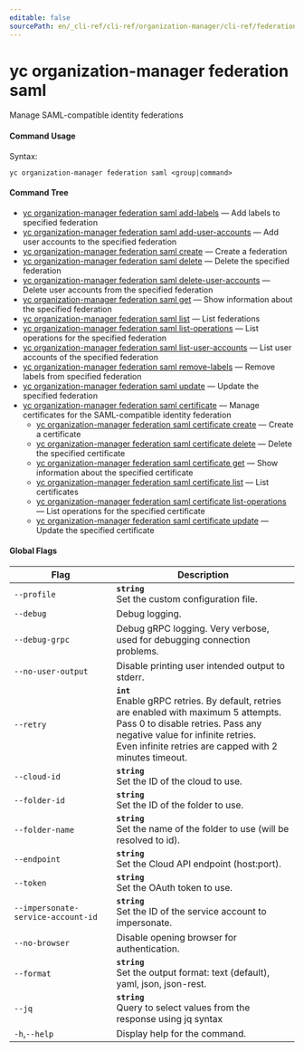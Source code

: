 ```yaml
---
editable: false
sourcePath: en/_cli-ref/cli-ref/organization-manager/cli-ref/federation/saml/index.md
---
```


# yc organization-manager federation saml

Manage SAML-compatible identity federations

#### Command Usage

Syntax: 

`yc organization-manager federation saml <group|command>`

#### Command Tree

- [yc organization-manager federation saml add-labels](add-labels.md) — Add labels to specified federation
- [yc organization-manager federation saml add-user-accounts](add-user-accounts.md) — Add user accounts to the specified federation
- [yc organization-manager federation saml create](create.md) — Create a federation
- [yc organization-manager federation saml delete](delete.md) — Delete the specified federation
- [yc organization-manager federation saml delete-user-accounts](delete-user-accounts.md) — Delete user accounts from the specified federation
- [yc organization-manager federation saml get](get.md) — Show information about the specified federation
- [yc organization-manager federation saml list](list.md) — List federations
- [yc organization-manager federation saml list-operations](list-operations.md) — List operations for the specified federation
- [yc organization-manager federation saml list-user-accounts](list-user-accounts.md) — List user accounts of the specified federation
- [yc organization-manager federation saml remove-labels](remove-labels.md) — Remove labels from specified federation
- [yc organization-manager federation saml update](update.md) — Update the specified federation
- [yc organization-manager federation saml certificate](certificate/index.md) — Manage certificates for the SAML-compatible identity federation
	- [yc organization-manager federation saml certificate create](certificate/create.md) — Create a certificate
	- [yc organization-manager federation saml certificate delete](certificate/delete.md) — Delete the specified certificate
	- [yc organization-manager federation saml certificate get](certificate/get.md) — Show information about the specified certificate
	- [yc organization-manager federation saml certificate list](certificate/list.md) — List certificates
	- [yc organization-manager federation saml certificate list-operations](certificate/list-operations.md) — List operations for the specified certificate
	- [yc organization-manager federation saml certificate update](certificate/update.md) — Update the specified certificate

#### Global Flags

| Flag | Description |
|----|----|
|`--profile`|<b>`string`</b><br/>Set the custom configuration file.|
|`--debug`|Debug logging.|
|`--debug-grpc`|Debug gRPC logging. Very verbose, used for debugging connection problems.|
|`--no-user-output`|Disable printing user intended output to stderr.|
|`--retry`|<b>`int`</b><br/>Enable gRPC retries. By default, retries are enabled with maximum 5 attempts.<br/>Pass 0 to disable retries. Pass any negative value for infinite retries.<br/>Even infinite retries are capped with 2 minutes timeout.|
|`--cloud-id`|<b>`string`</b><br/>Set the ID of the cloud to use.|
|`--folder-id`|<b>`string`</b><br/>Set the ID of the folder to use.|
|`--folder-name`|<b>`string`</b><br/>Set the name of the folder to use (will be resolved to id).|
|`--endpoint`|<b>`string`</b><br/>Set the Cloud API endpoint (host:port).|
|`--token`|<b>`string`</b><br/>Set the OAuth token to use.|
|`--impersonate-service-account-id`|<b>`string`</b><br/>Set the ID of the service account to impersonate.|
|`--no-browser`|Disable opening browser for authentication.|
|`--format`|<b>`string`</b><br/>Set the output format: text (default), yaml, json, json-rest.|
|`--jq`|<b>`string`</b><br/>Query to select values from the response using jq syntax|
|`-h`,`--help`|Display help for the command.|
